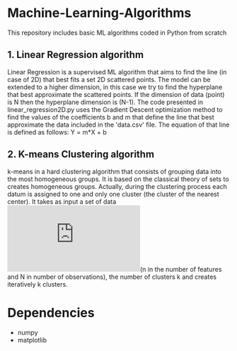 # Machine-Learning-Algorithms
This repository includes basic ML algorithms coded in Python from scratch

## 1. Linear Regression algorithm
Linear Regression is a supervised ML algorithm that aims to find the line (in case of 2D) that best fits a set 2D scattered points. The model can be extended to a higher dimension, in this case we try to find the hyperplane that best approximate the scattered points. If the dimension of data (point) is N then the hyperplane dimension is (N-1).
The code presented in linear_regression2D.py uses the Gradient Descent optimization method to find the values of the coefficients b and m that define the line that best approximate the data included in the 'data.csv' file. The equation of that line is defined as follows:
                                                           Y = m*X + b                                  

## 2. K-means Clustering  algorithm
k-means in a hard clustering algorithm that consists of grouping data into the most homogeneous groups. It is based on the classical theory of sets to creates homogeneous groups. Actually, during the clustering process each datum is assigned to one and only one cluster (the cluster of the nearest center).
It takes as input a set of data ![eq1](http://latex.codecogs.com/gif.latex?D%20%3D%20%5Cleft%20%5C%7B%20X_%7Bj%7D%20%5Cin%20%5Cmathbb%7BR%7D%5E%7Bn%7D%20%5Cright%20%5C%7D_%7Bj%20%3D%201%2C%20...%2C%20N%7D)(n in the number of features and N in number of observations), the number of clusters k and creates iteratively k clusters.

# Dependencies
- numpy
- matplotlib
